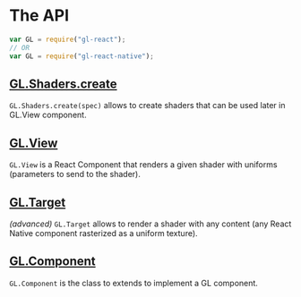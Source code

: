 # The API

```js
var GL = require("gl-react");
// OR
var GL = require("gl-react-native");
```

## [GL.Shaders.create](Shaders.create.md)

`GL.Shaders.create(spec)` allows to create shaders that can be used later in GL.View component.

## [GL.View](View.md)

`GL.View` is a React Component that renders a given shader with uniforms (parameters to send to the shader).

## [GL.Target](Target.md)

*(advanced)* `GL.Target` allows to render a shader with any content (any React Native component rasterized as a uniform texture).

## [GL.Component](Component.md)

`GL.Component` is the class to extends to implement a GL component.
